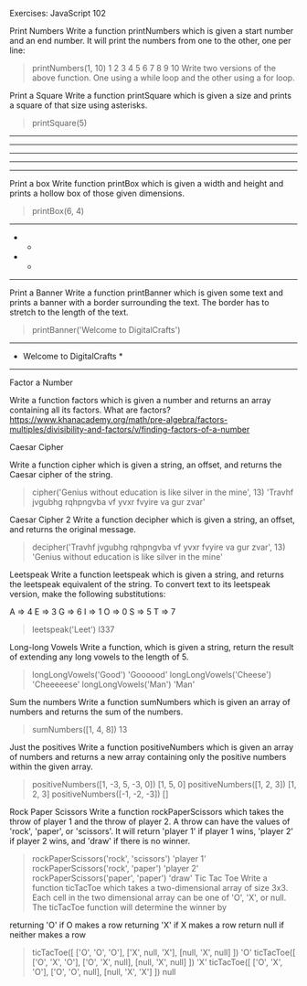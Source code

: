 Exercises: JavaScript 102

Print Numbers
Write a function printNumbers which is given a start number and an end number. It will print the numbers from one to the other, one per line:

> printNumbers(1, 10)
1
2
3
4
5
6
7
8
9
10
Write two versions of the above function. One using a while loop and the other using a for loop.

Print a Square
Write a function printSquare which is given a size and prints a square of that size using asterisks.

> printSquare(5)
*****
*****
*****
*****
*****
Print a box
Write function printBox which is given a width and height and prints a hollow box of those given dimensions.

> printBox(6, 4)
******
*    *
*    *
******
Print a Banner
Write a function printBanner which is given some text and prints a banner with a border surrounding the text. The border has to stretch to the length of the text.

> printBanner('Welcome to DigitalCrafts')
****************************
* Welcome to DigitalCrafts *
****************************

Factor a Number

Write a function factors which is given a number and returns an array containing all its factors. What are factors? https://www.khanacademy.org/math/pre-algebra/factors-multiples/divisibility-and-factors/v/finding-factors-of-a-number

Caesar Cipher

Write a function cipher which is given a string, an offset, and returns the Caesar cipher of the string.

> cipher('Genius without education is like silver in the mine', 13)
'Travhf jvgubhg rqhpngvba vf yvxr fvyire va gur zvar'

Caesar Cipher 2
Write a function decipher which is given a string, an offset, and returns the original message.

> decipher('Travhf jvgubhg rqhpngvba vf yvxr fvyire va gur zvar', 13)
'Genius without education is like silver in the mine'

Leetspeak
Write a function leetspeak which is given a string, and returns the leetspeak equivalent of the string. To convert text to its leetspeak version, make the following substitutions:

A => 4
E => 3
G => 6
I => 1
O => 0
S => 5
T => 7
> leetspeak('Leet')
l337

Long-long Vowels
Write a function, which is given a string, return the result of extending any long vowels to the length of 5.

> longLongVowels('Good')
'Goooood'
> longLongVowels('Cheese')
'Cheeeeese'
> longLongVowels('Man')
'Man'

Sum the numbers
Write a function sumNumbers which is given an array of numbers and returns the sum of the numbers.

> sumNumbers([1, 4, 8])
13

Just the positives
Write a function positiveNumbers which is given an array of numbers and returns a new array containing only the positive numbers within the given array.

> positiveNumbers([1, -3, 5, -3, 0])
[1, 5, 0]
> positiveNumbers([1, 2, 3])
[1, 2, 3]
> positiveNumbers([-1, -2, -3])
[]

Rock Paper Scissors
Write a function rockPaperScissors which takes the throw of player 1 and the throw of player 2. A throw can have the values of 'rock', 'paper', or 'scissors'. It will return 'player 1' if player 1 wins, 'player 2' if player 2 wins, and 'draw' if there is no winner.

> rockPaperScissors('rock', 'scissors')
'player 1'
> rockPaperScissors('rock', 'paper')
'player 2'
> rockPaperScissors('paper', 'paper')
'draw'
Tic Tac Toe
Write a function ticTacToe which takes a two-dimensional array of size 3x3. Each cell in the two dimensional array can be one of 'O', 'X', or null. The ticTacToe function will determine the winner by

returning 'O' if O makes a row
returning 'X' if X makes a row
return null if neither makes a row
> ticTacToe([
  ['O', 'O', 'O'],
  ['X', null, 'X'],
  [null, 'X', null]
  ])
'O'
> ticTacToe([
  ['O', 'X', 'O'],
  ['O', 'X', null],
  [null, 'X', null]
  ])
'X'
> ticTacToe([
  ['O', 'X', 'O'],
  ['O', 'O', null],
  [null, 'X', 'X']
  ])
null